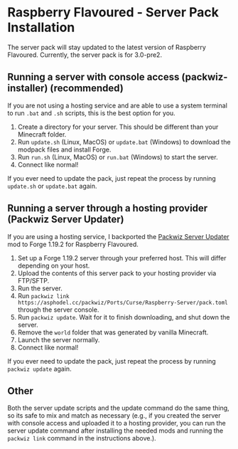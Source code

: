 # Raspberry Flavoured - Server Pack Installation


The server pack will stay updated to the latest version of Raspberry Flavoured. Currently, the server pack is for 3.0-pre2.

## Running a server with console access (packwiz-installer) (recommended)

If you are not using a hosting service and are able to use a system terminal to run `.bat` and `.sh` scripts, this is the best option for you.

1. Create a directory for your server. This should be different than your Minecraft folder.
2. Run `update.sh` (Linux, MacOS) or `update.bat` (Windows) to download the modpack files and install Forge.
3. Run `run.sh` (Linux, MacOS) or `run.bat` (Windows) to start the server.
4. Connect like normal!

If you ever need to update the pack, just repeat the process by running `update.sh` or `update.bat` again.

## Running a server through a hosting provider (Packwiz Server Updater)

If you are using a hosting service, I backported the [Packwiz Server Updater](https://modrinth.com/mod/packwiz-server-updater) mod to Forge 1.19.2 for Raspberry Flavoured.

1. Set up a Forge 1.19.2 server through your preferred host. This will differ depending on your host.
2. Upload the contents of this server pack to your hosting provider via FTP/SFTP.
3. Run the server.
4. Run `packwiz link https://asphodel.cc/packwiz/Ports/Curse/Raspberry-Server/pack.toml` through the server console.
5. Run `packwiz update`. Wait for it to finish downloading, and shut down the server.
6. Remove the `world` folder that was generated by vanilla Minecraft.
7. Launch the server normally.
8. Connect like normal!

If you ever need to update the pack, just repeat the process by running `packwiz update` again.

## Other
Both the server update scripts and the update command do the same thing, so its safe to mix and match as necessary (e.g., if you created the server with console access and uploaded it to a hosting provider, you can run the server update command after installing the needed mods and running the `packwiz link` command in the instructions above.).
